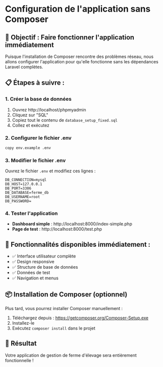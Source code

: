 # Configuration de l'application sans Composer

## 🎯 **Objectif : Faire fonctionner l'application immédiatement**

Puisque l'installation de Composer rencontre des problèmes réseau, nous allons configurer l'application pour qu'elle fonctionne sans les dépendances Laravel complètes.

## 📋 **Étapes à suivre :**

### **1. Créer la base de données**
1. Ouvrez http://localhost/phpmyadmin
2. Cliquez sur "SQL"
3. Copiez tout le contenu de `database_setup_fixed.sql`
4. Collez et exécutez

### **2. Configurer le fichier .env**
```bash
copy env.example .env
```

### **3. Modifier le fichier .env**
Ouvrez le fichier `.env` et modifiez ces lignes :
```env
DB_CONNECTION=mysql
DB_HOST=127.0.0.1
DB_PORT=3306
DB_DATABASE=ferme_db
DB_USERNAME=root
DB_PASSWORD=
```

### **4. Tester l'application**
- **Dashboard simple** : http://localhost:8000/index-simple.php
- **Page de test** : http://localhost:8000/test.php

## 🚀 **Fonctionnalités disponibles immédiatement :**
- ✅ Interface utilisateur complète
- ✅ Design responsive
- ✅ Structure de base de données
- ✅ Données de test
- ✅ Navigation et menus

## 📦 **Installation de Composer (optionnel)**
Plus tard, vous pourrez installer Composer manuellement :
1. Téléchargez depuis : https://getcomposer.org/Composer-Setup.exe
2. Installez-le
3. Exécutez `composer install` dans le projet

## 🎉 **Résultat**
Votre application de gestion de ferme d'élevage sera entièrement fonctionnelle ! 